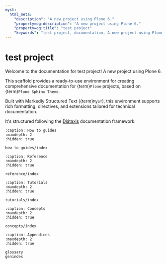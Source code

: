 ```yaml
---
myst:
  html_meta:
    "description": "A new project using Plone 6."
    "property=og:description": "A new project using Plone 6."
    "property=og:title": "test project"
    "keywords": "test project, documentation, A new project using Plone 6."
---
```


# test project

Welcome to the documentation for test project!
A new project using Plone 6.

This scaffold provides a ready-to-use environment for creating comprehensive documentation for {term}`Plone` projects, based on {term}`Plone Sphinx Theme`.

Built with Markedly Structured Text ({term}`MyST`), this environment supports rich formatting, directives, and extensions tailored for technical documentation.

It's structured following the [Diátaxis](https://diataxis.fr/) documentation framework.

```{toctree}
:caption: How to guides
:maxdepth: 2
:hidden: true

how-to-guides/index
```

```{toctree}
:caption: Reference
:maxdepth: 2
:hidden: true

reference/index
```

```{toctree}
:caption: Tutorials
:maxdepth: 2
:hidden: true

tutorials/index
```

```{toctree}
:caption: Concepts
:maxdepth: 2
:hidden: true

concepts/index
```

```{toctree}
:caption: Appendices
:maxdepth: 2
:hidden: true

glossary
genindex
```
